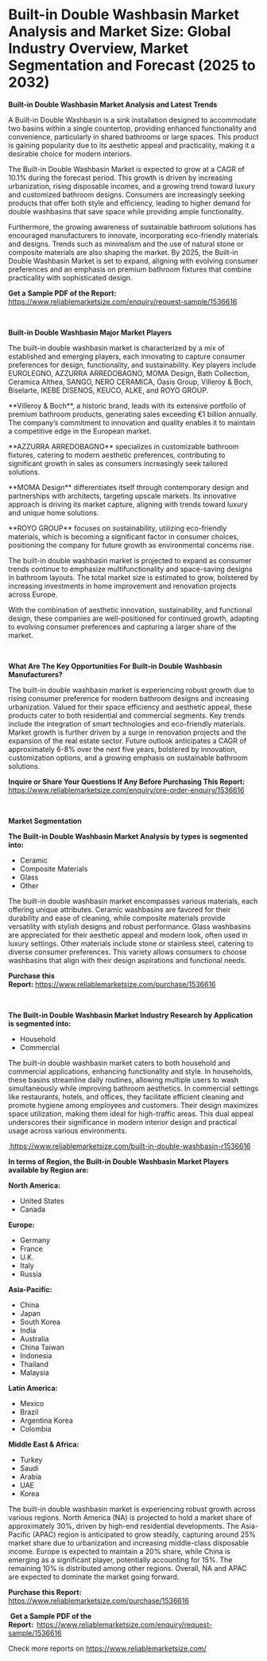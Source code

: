 <p><h1>Built-in Double Washbasin Market Analysis and Market Size: Global Industry Overview, Market Segmentation and Forecast (2025 to 2032)</h1></p><p><strong>Built-in Double Washbasin Market Analysis and Latest Trends</strong></p>
<p><p>A Built-in Double Washbasin is a sink installation designed to accommodate two basins within a single countertop, providing enhanced functionality and convenience, particularly in shared bathrooms or large spaces. This product is gaining popularity due to its aesthetic appeal and practicality, making it a desirable choice for modern interiors.</p><p>The Built-in Double Washbasin Market is expected to grow at a CAGR of 10.1% during the forecast period. This growth is driven by increasing urbanization, rising disposable incomes, and a growing trend toward luxury and customized bathroom designs. Consumers are increasingly seeking products that offer both style and efficiency, leading to higher demand for double washbasins that save space while providing ample functionality.</p><p>Furthermore, the growing awareness of sustainable bathroom solutions has encouraged manufacturers to innovate, incorporating eco-friendly materials and designs. Trends such as minimalism and the use of natural stone or composite materials are also shaping the market. By 2025, the Built-in Double Washbasin Market is set to expand, aligning with evolving consumer preferences and an emphasis on premium bathroom fixtures that combine practicality with sophisticated design.</p></p>
<p><strong>Get a Sample PDF of the Report:&nbsp;</strong> <a href="https://www.reliablemarketsize.com/enquiry/request-sample/1536616?utm_campaign=1901&utm_medium=2&utm_source=Github&utm_content=ia&utm_term=06022025&utm_id=built-in-double-washbasin">https://www.reliablemarketsize.com/enquiry/request-sample/1536616</a></p>
<p>&nbsp;</p>
<p><strong>Built-in Double Washbasin Major Market Players</strong></p>
<p><p>The built-in double washbasin market is characterized by a mix of established and emerging players, each innovating to capture consumer preferences for design, functionality, and sustainability. Key players include EUROLEGNO, AZZURRA ARREDOBAGNO, MOMA Design, Bath Collection, Ceramica Althea, SANGO, NERO CERAMICA, Oasis Group, Villeroy & Boch, Biselarte, IKEBE DISENOS, KEUCO, ALKE, and ROYO GROUP.</p><p>**Villeroy & Boch**, a historic brand, leads with its extensive portfolio of premium bathroom products, generating sales exceeding €1 billion annually. The company’s commitment to innovation and quality enables it to maintain a competitive edge in the European market.</p><p>**AZZURRA ARREDOBAGNO** specializes in customizable bathroom fixtures, catering to modern aesthetic preferences, contributing to significant growth in sales as consumers increasingly seek tailored solutions. </p><p>**MOMA Design** differentiates itself through contemporary design and partnerships with architects, targeting upscale markets. Its innovative approach is driving its market capture, aligning with trends toward luxury and unique home solutions.</p><p>**ROYO GROUP** focuses on sustainability, utilizing eco-friendly materials, which is becoming a significant factor in consumer choices, positioning the company for future growth as environmental concerns rise.</p><p>The built-in double washbasin market is projected to expand as consumer trends continue to emphasize multifunctionality and space-saving designs in bathroom layouts. The total market size is estimated to grow, bolstered by increasing investments in home improvement and renovation projects across Europe.</p><p>With the combination of aesthetic innovation, sustainability, and functional design, these companies are well-positioned for continued growth, adapting to evolving consumer preferences and capturing a larger share of the market.</p></p>
<p>&nbsp;</p>
<p><strong>What Are The Key Opportunities For Built-in Double Washbasin Manufacturers?</strong></p>
<p><p>The built-in double washbasin market is experiencing robust growth due to rising consumer preference for modern bathroom designs and increasing urbanization. Valued for their space efficiency and aesthetic appeal, these products cater to both residential and commercial segments. Key trends include the integration of smart technologies and eco-friendly materials. Market growth is further driven by a surge in renovation projects and the expansion of the real estate sector. Future outlook anticipates a CAGR of approximately 6-8% over the next five years, bolstered by innovation, customization options, and a growing emphasis on sustainable bathroom solutions.</p></p>
<p><strong>Inquire or Share Your Questions If Any Before Purchasing This Report:</strong> <a href="https://www.reliablemarketsize.com/enquiry/pre-order-enquiry/1536616?utm_campaign=1901&utm_medium=2&utm_source=Github&utm_content=ia&utm_term=06022025&utm_id=built-in-double-washbasin">https://www.reliablemarketsize.com/enquiry/pre-order-enquiry/1536616</a></p>
<p>&nbsp;</p>
<p><strong>Market Segmentation</strong></p>
<p><strong>The Built-in Double Washbasin Market Analysis by types is segmented into:</strong></p>
<p><ul><li>Ceramic</li><li>Composite Materials</li><li>Glass</li><li>Other</li></ul></p>
<p><p>The built-in double washbasin market encompasses various materials, each offering unique attributes. Ceramic washbasins are favored for their durability and ease of cleaning, while composite materials provide versatility with stylish designs and robust performance. Glass washbasins are appreciated for their aesthetic appeal and modern look, often used in luxury settings. Other materials include stone or stainless steel, catering to diverse consumer preferences. This variety allows consumers to choose washbasins that align with their design aspirations and functional needs.</p></p>
<p><strong>Purchase this Report:&nbsp;</strong><a href="https://www.reliablemarketsize.com/purchase/1536616?utm_campaign=1901&utm_medium=2&utm_source=Github&utm_content=ia&utm_term=06022025&utm_id=built-in-double-washbasin">https://www.reliablemarketsize.com/purchase/1536616</a></p>
<p>&nbsp;</p>
<p><strong>The Built-in Double Washbasin Market Industry Research by Application is segmented into:</strong></p>
<p><ul><li>Household</li><li>Commercial</li></ul></p>
<p><p>The built-in double washbasin market caters to both household and commercial applications, enhancing functionality and style. In households, these basins streamline daily routines, allowing multiple users to wash simultaneously while improving bathroom aesthetics. In commercial settings like restaurants, hotels, and offices, they facilitate efficient cleaning and promote hygiene among employees and customers. Their design maximizes space utilization, making them ideal for high-traffic areas. This dual appeal underscores their significance in modern interior design and practical usage across various environments.</p></p>
<p><a href="https://www.reliablemarketsize.com/built-in-double-washbasin-r1536616?utm_campaign=1901&utm_medium=2&utm_source=Github&utm_content=ia&utm_term=06022025&utm_id=built-in-double-washbasin">&nbsp;https://www.reliablemarketsize.com/built-in-double-washbasin-r1536616</a></p>
<p><strong>In terms of Region, the Built-in Double Washbasin Market Players available by Region are:</strong></p>
<p>
    <p> <strong> North America: </strong>
        <ul>
            <li>United States</li>
            <li>Canada</li>
        </ul>
        </p> 
    <p> <strong> Europe: </strong>
        <ul>
            <li>Germany</li>
            <li>France</li>
            <li>U.K.</li>
            <li>Italy</li>
            <li>Russia</li>
        </ul>
        </p> 
    <p> <strong> Asia-Pacific: </strong>
        <ul>
            <li>China</li>
            <li>Japan</li>
            <li>South Korea</li>
            <li>India</li>
            <li>Australia</li>
            <li>China Taiwan</li>
            <li>Indonesia</li>
            <li>Thailand</li>
            <li>Malaysia</li>
        </ul>
        </p> 
    <p> <strong> Latin America: </strong>
        <ul>
            <li>Mexico</li>
            <li>Brazil</li>
            <li>Argentina Korea</li>
            <li>Colombia</li>
        </ul>
        </p> 
    <p> <strong> Middle East & Africa: </strong>
        <ul>
            <li>Turkey</li>
            <li>Saudi</li>
            <li>Arabia</li>
            <li>UAE</li>
            <li>Korea</li>
        </ul>
    </p>
    </p>
<p><p>The built-in double washbasin market is experiencing robust growth across various regions. North America (NA) is projected to hold a market share of approximately 30%, driven by high-end residential developments. The Asia-Pacific (APAC) region is anticipated to grow steadily, capturing around 25% market share due to urbanization and increasing middle-class disposable income. Europe is expected to maintain a 20% share, while China is emerging as a significant player, potentially accounting for 15%. The remaining 10% is distributed among other regions. Overall, NA and APAC are expected to dominate the market going forward.</p></p>
<p><strong>Purchase this Report: </strong><a href="https://www.reliablemarketsize.com/purchase/1536616?utm_campaign=1901&utm_medium=2&utm_source=Github&utm_content=ia&utm_term=06022025&utm_id=built-in-double-washbasin">https://www.reliablemarketsize.com/purchase/1536616</a></p>
<p>&nbsp;<strong>Get a Sample PDF of the Report:&nbsp;&nbsp;</strong><a href="https://www.reliablemarketsize.com/enquiry/request-sample/1536616?utm_campaign=1901&utm_medium=2&utm_source=Github&utm_content=ia&utm_term=06022025&utm_id=built-in-double-washbasin">https://www.reliablemarketsize.com/enquiry/request-sample/1536616</a></p>
<p><strong></strong></p>
<p>Check more reports on <a href="https://www.reliablemarketsize.com/?utm_campaign=1901&utm_medium=2&utm_source=Github&utm_content=ia&utm_term=06022025&utm_id=built-in-double-washbasin">https://www.reliablemarketsize.com/</a></p>